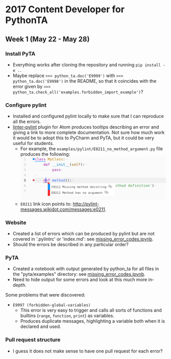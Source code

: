 # 2017 Content Developer for PythonTA

## Week 1 (May 22 - May 28)

### Install PyTA

- Everything works after cloning the repository and running `pip install -e .`.
- Maybe replace `>>> python_ta.doc('E9999')` with `>>> python_ta.doc('E9998')` in the README, so that it coincides with the error given by `>>> python_ta.check_all('examples.forbidden_import_example')`?

### Configure pylint

- Installed and configured pylint locally to make sure that I can reproduce all the errors.
- [linter-pylint](https://github.com/AtomLinter/linter-pylint) plugin for Atom produces tooltips describing an error and giving a link to more complete documentation. Not sure how much work it would be to adopt this to PyCharm and PyTA, but it could be very useful for students.
  - For example, the `examples/pylint/E0211_no_method_argument.py` file produces the following:
    ![](images/atom-pylint-plugin.png)
  - `E0211` link icon points to: http://pylint-messages.wikidot.com/messages:e0211.

### Website

- Created a list of errors which can be produced by pylint but are not covered in '.pylintrc' or 'index.md': see [missing_error_codes.ipynb](notebooks/missing_error_codes.ipynb).
- Should the errors be described in any particular order?

### PyTA

- Created a notebook with output generated by python_ta for all files in the "pyta/examples" directory: see [missing_error_codes.ipynb](notebooks/missing_error_codes.ipynb).
- Need to hide output for some errors and look at this much more in-depth.

Some problems that were discovered:
- `E9997 (forbidden-global-variables)`
  - This error is very easy to trigger and calls all sorts of functions and builtins (`range`, `function`, `print`) as variables.
  - Produces duplicate messages, highlighting a variable both when it is declared and used.

### Pull request structure

- I guess it does not make sense to have one pull request for each error?

